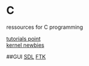 # C
ressources for C programming

<a href="https://www.tutorialspoint.com/cprogramming/index.htm">tutorials point</a> <br>
[kernel newbies](https://kernelnewbies.org/)

##GUI
[SDL](https://www.libsdl.org/)
[FTK](https://www.gtk.org/)
